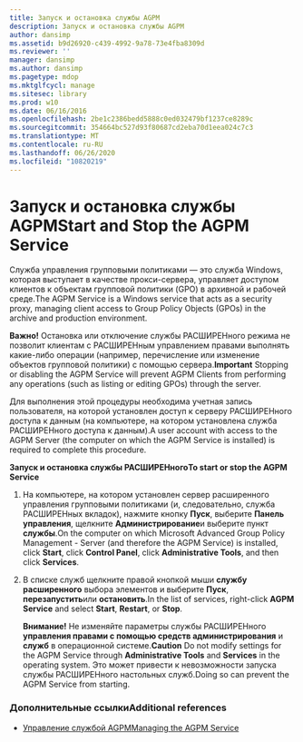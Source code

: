 ```yaml
---
title: Запуск и остановка службы AGPM
description: Запуск и остановка службы AGPM
author: dansimp
ms.assetid: b9d26920-c439-4992-9a78-73e4fba8309d
ms.reviewer: ''
manager: dansimp
ms.author: dansimp
ms.pagetype: mdop
ms.mktglfcycl: manage
ms.sitesec: library
ms.prod: w10
ms.date: 06/16/2016
ms.openlocfilehash: 2be1c2386bedd5888c0ed032479bf1237ce8289c
ms.sourcegitcommit: 354664bc527d93f80687cd2eba70d1eea024c7c3
ms.translationtype: MT
ms.contentlocale: ru-RU
ms.lasthandoff: 06/26/2020
ms.locfileid: "10820219"
---
```

# <span data-ttu-id="51054-103">Запуск и остановка службы AGPM</span><span class="sxs-lookup"><span data-stu-id="51054-103">Start and Stop the AGPM Service</span></span>


<span data-ttu-id="51054-104">Служба управления групповыми политиками — это служба Windows, которая выступает в качестве прокси-сервера, управляет доступом клиентов к объектам групповой политики (GPO) в архивной и рабочей среде.</span><span class="sxs-lookup"><span data-stu-id="51054-104">The AGPM Service is a Windows service that acts as a security proxy, managing client access to Group Policy Objects (GPOs) in the archive and production environment.</span></span>

<span data-ttu-id="51054-105">**Важно!**  Остановка или отключение службы РАСШИРЕНного режима не позволит клиентам с РАСШИРЕНным управлением правами выполнять какие-либо операции (например, перечисление или изменение объектов групповой политики) с помощью сервера.</span><span class="sxs-lookup"><span data-stu-id="51054-105">**Important** Stopping or disabling the AGPM Service will prevent AGPM Clients from performing any operations (such as listing or editing GPOs) through the server.</span></span>

 

<span data-ttu-id="51054-106">Для выполнения этой процедуры необходима учетная запись пользователя, на которой установлен доступ к серверу РАСШИРЕНного доступа к данным (на компьютере, на котором установлена служба РАСШИРЕНного доступа к данным).</span><span class="sxs-lookup"><span data-stu-id="51054-106">A user account with access to the AGPM Server (the computer on which the AGPM Service is installed) is required to complete this procedure.</span></span>

**<span data-ttu-id="51054-107">Запуск и остановка службы РАСШИРЕНного</span><span class="sxs-lookup"><span data-stu-id="51054-107">To start or stop the AGPM Service</span></span>**

1.  <span data-ttu-id="51054-108">На компьютере, на котором установлен сервер расширенного управления групповыми политиками (и, следовательно, служба РАСШИРЕНных вкладок), нажмите кнопку **Пуск**, выберите **Панель управления**, щелкните **Администрирование**и выберите пункт **службы**.</span><span class="sxs-lookup"><span data-stu-id="51054-108">On the computer on which Microsoft Advanced Group Policy Management - Server (and therefore the AGPM Service) is installed, click **Start**, click **Control Panel**, click **Administrative Tools**, and then click **Services**.</span></span>

2.  <span data-ttu-id="51054-109">В списке служб щелкните правой кнопкой мыши **службу расширенного** выбора элементов и выберите **Пуск**, **перезапустить**или **остановить**.</span><span class="sxs-lookup"><span data-stu-id="51054-109">In the list of services, right-click **AGPM Service** and select **Start**, **Restart**, or **Stop**.</span></span>

    <span data-ttu-id="51054-110">**Внимание!**  Не изменяйте параметры службы РАСШИРЕНного **управления правами с помощью средств администрирования** и **служб** в операционной системе.</span><span class="sxs-lookup"><span data-stu-id="51054-110">**Caution** Do not modify settings for the AGPM Service through **Administrative Tools** and **Services** in the operating system.</span></span> <span data-ttu-id="51054-111">Это может привести к невозможности запуска службы РАСШИРЕНного настольных служб.</span><span class="sxs-lookup"><span data-stu-id="51054-111">Doing so can prevent the AGPM Service from starting.</span></span>

     

### <span data-ttu-id="51054-112">Дополнительные ссылки</span><span class="sxs-lookup"><span data-stu-id="51054-112">Additional references</span></span>

-   [<span data-ttu-id="51054-113">Управление службой AGPM</span><span class="sxs-lookup"><span data-stu-id="51054-113">Managing the AGPM Service</span></span>](managing-the-agpm-service-agpm30ops.md)

 

 





